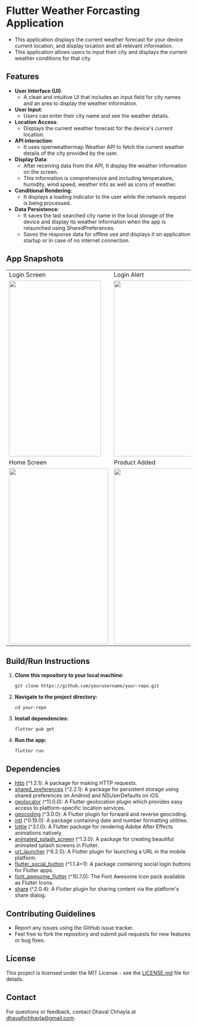 
# Flutter Weather Forcasting Application

  * This application displays the current weather forecast for your device current location, and display location and all relevant information.
  * This application allows users to input their city and displays the current weather conditions for that city.

## Features

- **User Interface (UI)**:
  * A clean and intuitive UI that includes an input field for city names and an area to display the weather information.
- **User Input**:
  * Users can enter their city name and see the weather details.
- **Location Access**:
  * Displays the current weather forecast for the device's current location.
- **API interaction**:
  * It uses openweathermap Weather API to fetch the current weather details of the city provided by the user.
- **Display Data**:
  * After receiving data from the API, It display the weather information on the screen.
  * This information is comprehensive and including temperature, humidity, wind speed, weather info as well as icons of weather.
- **Conditional Rendering**:
  * It displays a loading indicator to the user while the network request is being processed.
- **Data Persistence**:
  * It saves the last searched city name in the local storage of the device and display its weather information when the app is relaunched using SharedPreferances.
  * Saves the response data for offline use and displays it on application startup or in case of no internet connection.

## App Snapshots

<table>
  <tr>
    <td>Login Screen</td>
     <td>Login Alert</td>
     <td>Home Screen</td>
  </tr>
  <tr>
    <td><img src="preview/1.jpeg" width=250 height=480></td>
    <td><img src="preview/2.jpeg" width=250 height=480></td>
    <td><img src="preview/3.jpeg" width=250 height=480></td>
  </tr>

   <tr>
    <td>Home Screen</td>
     <td>Product Added</td>
     <td>Cart Screen</td>
  </tr>
  <tr>
    <td><img src="preview/4.jpeg" width=270 height=480></td>
    <td><img src="preview/5.jpeg" width=270 height=480></td>
    <td><img src="preview/6.jpeg" width=270 height=480></td>
  </tr>

 
 </table>

## Build/Run Instructions

1. **Clone this repository to your local machine:**

    ```
    git clone https://github.com/yourusername/your-repo.git
    ```

2. **Navigate to the project directory:**

    ```
    cd your-repo
    ```

3. **Install dependencies:**

    ```
    flutter pub get
    ```

4. **Run the app:**

    ```
    flutter run
    ```

## Dependencies

- [http](https://pub.dev/packages/http) (^1.2.1): A package for making HTTP requests.
- [shared_preferences](https://pub.dev/packages/shared_preferences) (^2.2.1): A package for persistent storage using shared preferences on Android and NSUserDefaults on iOS.
- [geolocator](https://pub.dev/packages/geolocator) (^11.0.0): A Flutter geolocation plugin which provides easy access to platform-specific location services.
- [geocoding](https://pub.dev/packages/geocoding) (^3.0.0): A Flutter plugin for forward and reverse geocoding.
- [intl](https://pub.dev/packages/intl) (^0.19.0): A package containing date and number formatting utilities.
- [lottie](https://pub.dev/packages/lottie) (^3.1.0): A Flutter package for rendering Adobe After Effects animations natively.
- [animated_splash_screen](https://pub.dev/packages/animated_splash_screen) (^1.3.0): A package for creating beautiful animated splash screens in Flutter.
- [url_launcher](https://pub.dev/packages/url_launcher) (^6.2.5): A Flutter plugin for launching a URL in the mobile platform.
- [flutter_social_button](https://pub.dev/packages/flutter_social_button) (^1.1.4+1): A package containing social login buttons for Flutter apps.
- [font_awesome_flutter](https://pub.dev/packages/font_awesome_flutter) (^10.7.0): The Font Awesome Icon pack available as Flutter Icons.
- [share](https://pub.dev/packages/share) (^2.0.4): A Flutter plugin for sharing content via the platform's share dialog.



## Contributing Guidelines

- Report any issues using the GitHub issue tracker.
- Feel free to fork the repository and submit pull requests for new features or bug fixes.

## License

This project is licensed under the MIT License - see the [LICENSE.md](LICENSE.md) file for details.

## Contact

For questions or feedback, contact Dhaval Chhayla at dhavalhchhayla@gmail.com.

 

